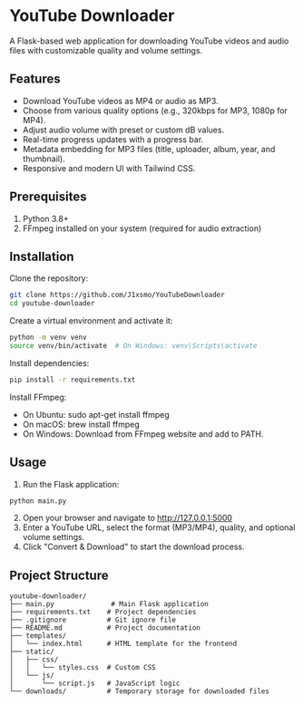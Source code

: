 # YouTube Downloader
A Flask-based web application for downloading YouTube videos and audio files with customizable quality and volume settings.
## Features

- Download YouTube videos as MP4 or audio as MP3.
- Choose from various quality options (e.g., 320kbps for MP3, 1080p for MP4).
- Adjust audio volume with preset or custom dB values.
- Real-time progress updates with a progress bar.
- Metadata embedding for MP3 files (title, uploader, album, year, and thumbnail).
- Responsive and modern UI with Tailwind CSS.

## Prerequisites

1. Python 3.8+
2. FFmpeg installed on your system (required for audio extraction)

## Installation

Clone the repository:
```bash
git clone https://github.com/J1xsmo/YouTubeDownloader
cd youtube-downloader
```

Create a virtual environment and activate it:
```bash
python -m venv venv
source venv/bin/activate  # On Windows: venv\Scripts\activate
```

Install dependencies:
```bash
pip install -r requirements.txt
```

Install FFmpeg:

- On Ubuntu: sudo apt-get install ffmpeg
- On macOS: brew install ffmpeg
- On Windows: Download from FFmpeg website and add to PATH.

## Usage

1. Run the Flask application:
```bash
python main.py
```
2. Open your browser and navigate to http://127.0.0.1:5000 
3. Enter a YouTube URL, select the format (MP3/MP4), quality, and optional volume settings. 
4. Click "Convert & Download" to start the download process. 

## Project Structure
```
youtube-downloader/
├── main.py              # Main Flask application
├── requirements.txt    # Project dependencies
├── .gitignore          # Git ignore file
├── README.md           # Project documentation
├── templates/
│   └── index.html      # HTML template for the frontend
├── static/
│   ├── css/
│   │   └── styles.css  # Custom CSS
│   └── js/
│       └── script.js   # JavaScript logic
└── downloads/          # Temporary storage for downloaded files
```
